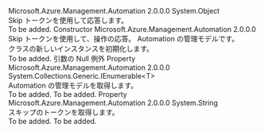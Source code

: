 <Type Name="ResponseWithSkipToken&lt;T&gt;" FullName="Microsoft.Azure.Management.Automation.ResponseWithSkipToken&lt;T&gt;">
  <TypeSignature Language="C#" Value="public class ResponseWithSkipToken&lt;T&gt;" />
  <TypeSignature Language="ILAsm" Value=".class public auto ansi beforefieldinit ResponseWithSkipToken`1&lt;T&gt; extends System.Object" />
  <TypeSignature Language="DocId" Value="T:Microsoft.Azure.Management.Automation.ResponseWithSkipToken`1" />
  <TypeSignature Language="VB.NET" Value="Public Class ResponseWithSkipToken(Of T)" />
  <TypeSignature Language="F#" Value="type ResponseWithSkipToken&lt;'T&gt; = class" />
  <AssemblyInfo>
    <AssemblyName>Microsoft.Azure.Management.Automation</AssemblyName>
    <AssemblyVersion>2.0.0.0</AssemblyVersion>
  </AssemblyInfo>
  <TypeParameters>
    <TypeParameter Name="T" />
  </TypeParameters>
  <Base>
    <BaseTypeName>System.Object</BaseTypeName>
  </Base>
  <Interfaces />
  <Docs>
    <typeparam name="T"></typeparam>
    <summary>
            Skip トークンを使用して応答します。
            </summary>
    <remarks>To be added.</remarks>
  </Docs>
  <Members>
    <Member MemberName=".ctor">
      <MemberSignature Language="C#" Value="public ResponseWithSkipToken (Microsoft.Azure.Management.Automation.Models.OperationResponseWithSkipToken operationResponseWithSkipToken, System.Collections.Generic.IEnumerable&lt;T&gt; automationManagementModels);" />
      <MemberSignature Language="ILAsm" Value=".method public hidebysig specialname rtspecialname instance void .ctor(class Microsoft.Azure.Management.Automation.Models.OperationResponseWithSkipToken operationResponseWithSkipToken, class System.Collections.Generic.IEnumerable`1&lt;!T&gt; automationManagementModels) cil managed" />
      <MemberSignature Language="DocId" Value="M:Microsoft.Azure.Management.Automation.ResponseWithSkipToken`1.#ctor(Microsoft.Azure.Management.Automation.Models.OperationResponseWithSkipToken,System.Collections.Generic.IEnumerable{`0})" />
      <MemberSignature Language="F#" Value="new Microsoft.Azure.Management.Automation.ResponseWithSkipToken&lt;'T&gt; : Microsoft.Azure.Management.Automation.Models.OperationResponseWithSkipToken * seq&lt;'T&gt; -&gt; Microsoft.Azure.Management.Automation.ResponseWithSkipToken&lt;'T&gt;" Usage="new Microsoft.Azure.Management.Automation.ResponseWithSkipToken&lt;'T&gt; (operationResponseWithSkipToken, automationManagementModels)" />
      <MemberType>Constructor</MemberType>
      <AssemblyInfo>
        <AssemblyName>Microsoft.Azure.Management.Automation</AssemblyName>
        <AssemblyVersion>2.0.0.0</AssemblyVersion>
      </AssemblyInfo>
      <Parameters>
        <Parameter Name="operationResponseWithSkipToken" Type="Microsoft.Azure.Management.Automation.Models.OperationResponseWithSkipToken" />
        <Parameter Name="automationManagementModels" Type="System.Collections.Generic.IEnumerable&lt;T&gt;" />
      </Parameters>
      <Docs>
        <param name="operationResponseWithSkipToken">
            Skip トークンを使用して、操作の応答。
            </param>
        <param name="automationManagementModels">
            Automation の管理モデルです。
            </param>
        <summary>
            <see cref="T:Microsoft.Azure.Management.Automation.ResponseWithSkipToken`1" /> クラスの新しいインスタンスを初期化します。
            </summary>
        <remarks>To be added.</remarks>
        <exception cref="T:System.ArgumentNullException">
            引数の Null 例外
            </exception>
      </Docs>
    </Member>
    <Member MemberName="AutomationManagementModels">
      <MemberSignature Language="C#" Value="public System.Collections.Generic.IEnumerable&lt;T&gt; AutomationManagementModels { get; }" />
      <MemberSignature Language="ILAsm" Value=".property instance class System.Collections.Generic.IEnumerable`1&lt;!T&gt; AutomationManagementModels" />
      <MemberSignature Language="DocId" Value="P:Microsoft.Azure.Management.Automation.ResponseWithSkipToken`1.AutomationManagementModels" />
      <MemberSignature Language="VB.NET" Value="Public ReadOnly Property AutomationManagementModels As IEnumerable(Of T)" />
      <MemberSignature Language="F#" Value="member this.AutomationManagementModels : seq&lt;'T&gt;" Usage="Microsoft.Azure.Management.Automation.ResponseWithSkipToken&lt;'T&gt;.AutomationManagementModels" />
      <MemberType>Property</MemberType>
      <AssemblyInfo>
        <AssemblyName>Microsoft.Azure.Management.Automation</AssemblyName>
        <AssemblyVersion>2.0.0.0</AssemblyVersion>
      </AssemblyInfo>
      <ReturnValue>
        <ReturnType>System.Collections.Generic.IEnumerable&lt;T&gt;</ReturnType>
      </ReturnValue>
      <Docs>
        <summary>
            Automation の管理モデルを取得します。
            </summary>
        <value>To be added.</value>
        <remarks>To be added.</remarks>
      </Docs>
    </Member>
    <Member MemberName="SkipToken">
      <MemberSignature Language="C#" Value="public string SkipToken { get; }" />
      <MemberSignature Language="ILAsm" Value=".property instance string SkipToken" />
      <MemberSignature Language="DocId" Value="P:Microsoft.Azure.Management.Automation.ResponseWithSkipToken`1.SkipToken" />
      <MemberSignature Language="VB.NET" Value="Public ReadOnly Property SkipToken As String" />
      <MemberSignature Language="F#" Value="member this.SkipToken : string" Usage="Microsoft.Azure.Management.Automation.ResponseWithSkipToken&lt;'T&gt;.SkipToken" />
      <MemberType>Property</MemberType>
      <AssemblyInfo>
        <AssemblyName>Microsoft.Azure.Management.Automation</AssemblyName>
        <AssemblyVersion>2.0.0.0</AssemblyVersion>
      </AssemblyInfo>
      <ReturnValue>
        <ReturnType>System.String</ReturnType>
      </ReturnValue>
      <Docs>
        <summary>
            スキップのトークンを取得します。
            </summary>
        <value>To be added.</value>
        <remarks>To be added.</remarks>
      </Docs>
    </Member>
  </Members>
</Type>
